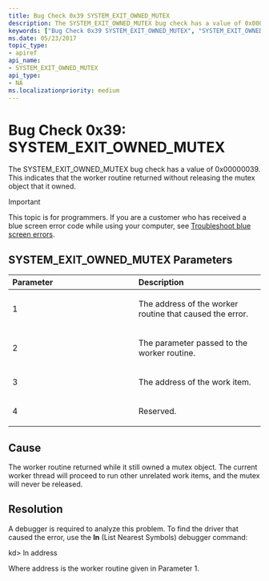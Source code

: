 ```yaml
---
title: Bug Check 0x39 SYSTEM_EXIT_OWNED_MUTEX
description: The SYSTEM_EXIT_OWNED_MUTEX bug check has a value of 0x00000039. This indicates that the worker routine returned without releasing the mutex object that it owned.
keywords: ["Bug Check 0x39 SYSTEM_EXIT_OWNED_MUTEX", "SYSTEM_EXIT_OWNED_MUTEX"]
ms.date: 05/23/2017
topic_type:
- apiref
api_name:
- SYSTEM_EXIT_OWNED_MUTEX
api_type:
- NA
ms.localizationpriority: medium
---
```


# Bug Check 0x39: SYSTEM\_EXIT\_OWNED\_MUTEX


The SYSTEM\_EXIT\_OWNED\_MUTEX bug check has a value of 0x00000039. This indicates that the worker routine returned without releasing the mutex object that it owned.

> [!IMPORTANT]
> This topic is for programmers. If you are a customer who has received a blue screen error code while using your computer, see [Troubleshoot blue screen errors](https://www.windows.com/stopcode).


## SYSTEM\_EXIT\_OWNED\_MUTEX Parameters


<table>
<colgroup>
<col width="50%" />
<col width="50%" />
</colgroup>
<thead>
<tr class="header">
<th align="left">Parameter</th>
<th align="left">Description</th>
</tr>
</thead>
<tbody>
<tr class="odd">
<td align="left"><p>1</p></td>
<td align="left"><p>The address of the worker routine that caused the error.</p></td>
</tr>
<tr class="even">
<td align="left"><p>2</p></td>
<td align="left"><p>The parameter passed to the worker routine.</p></td>
</tr>
<tr class="odd">
<td align="left"><p>3</p></td>
<td align="left"><p>The address of the work item.</p></td>
</tr>
<tr class="even">
<td align="left"><p>4</p></td>
<td align="left"><p>Reserved.</p></td>
</tr>
</tbody>
</table>

 

Cause
-----

The worker routine returned while it still owned a mutex object. The current worker thread will proceed to run other unrelated work items, and the mutex will never be released.

Resolution
----------

A debugger is required to analyze this problem. To find the driver that caused the error, use the **ln** (List Nearest Symbols) debugger command:

kd&gt; ln address

Where address is the worker routine given in Parameter 1.

 

 




